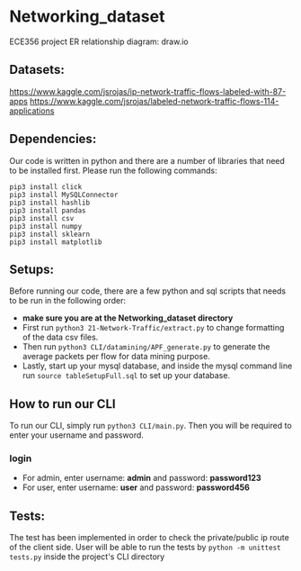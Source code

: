 # Networking_dataset
ECE356 project
ER relationship diagram: draw.io
## Datasets:
https://www.kaggle.com/jsrojas/ip-network-traffic-flows-labeled-with-87-apps
https://www.kaggle.com/jsrojas/labeled-network-traffic-flows-114-applications

## Dependencies:
Our code is written in python and there are a number of libraries that need to be installed first. Please run the following commands:
```
pip3 install click
pip3 install MySQLConnector
pip3 install hashlib
pip3 install pandas
pip3 install csv
pip3 install numpy
pip3 install sklearn
pip3 install matplotlib
```

## Setups:
Before running our code, there are a few python and sql scripts that needs to be run in the following order:
- **make sure you are at the Networking_dataset directory** 
- First run `python3 21-Network-Traffic/extract.py` to change formatting of the data csv files.
- Then run `python3 CLI/datamining/APF_generate.py` to generate the average packets per flow for data mining purpose.
- Lastly, start up your mysql database, and inside the mysql command line run `source tableSetupFull.sql` to set up your database.

## How to run our CLI
To run our CLI, simply run `python3 CLI/main.py`. Then you will be required to enter your username and password.

### login
- For admin, enter username: **admin** and password: **password123**
- For user, enter username: **user** and password: **password456**

## Tests:
The test has been implemented in order to check the private/public ip route of the client side.
User will be able to run the tests by 
``` python -m unittest tests.py ```
inside the project's CLI directory
